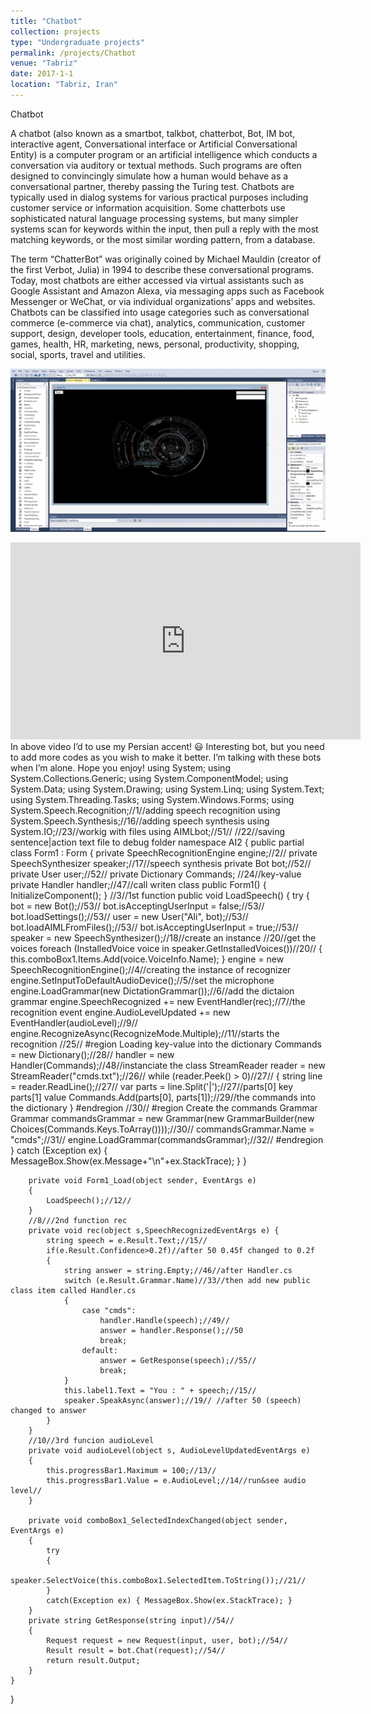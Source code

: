 ```yaml
---
title: "Chatbot"
collection: projects
type: "Undergraduate projects"
permalink: /projects/Chatbot
venue: "Tabriz"
date: 2017-1-1
location: "Tabriz, Iran"
---
```


Chatbot

A chatbot (also known as a smartbot, talkbot, chatterbot, Bot, IM bot, interactive agent, Conversational interface or Artificial Conversational Entity) is a computer program or an artificial intelligence which conducts a conversation via auditory or textual methods. Such programs are often designed to convincingly simulate how a human would behave as a conversational partner, thereby passing the Turing test. Chatbots are typically used in dialog systems for various practical purposes including customer service or information acquisition. Some chatterbots use sophisticated natural language processing systems, but many simpler systems scan for keywords within the input, then pull a reply with the most matching keywords, or the most similar wording pattern, from a database.

The term “ChatterBot” was originally coined by Michael Mauldin (creator of the first Verbot, Julia) in 1994 to describe these conversational programs. Today, most chatbots are either accessed via virtual assistants such as Google Assistant and Amazon Alexa, via messaging apps such as Facebook Messenger or WeChat, or via individual organizations’ apps and websites. Chatbots can be classified into usage categories such as conversational commerce (e-commerce via chat), analytics, communication, customer support, design, developer tools, education, entertainment, finance, food, games, health, HR, marketing, news, personal, productivity, shopping, social, sports, travel and utilities.

![chatbot.png](/images/projects/chatbot.png)

<iframe width="560" height="315" src="https://www.youtube.com/embed/_CSvzXmb7BI" title="YouTube video player" frameborder="0" allow="accelerometer; autoplay; clipboard-write; encrypted-media; gyroscope; picture-in-picture" allowfullscreen></iframe>
<bre>
In above video I’d to use my Persian accent! 😃
Interesting bot, but you need to add more codes as you wish to make it better. I’m talking with these bots when I’m alone. Hope you enjoy!
using System;
using System.Collections.Generic;
using System.ComponentModel;
using System.Data;
using System.Drawing;
using System.Linq;
using System.Text;
using System.Threading.Tasks;
using System.Windows.Forms;
using System.Speech.Recognition;//1//adding speech recognition
using System.Speech.Synthesis;//16//adding speech synthesis
using System.IO;//23//workig with files
using AIMLbot;//51//
//22//saving sentence|action text file to debug folder
namespace AI2
{
    public partial class Form1 : Form
    { 
        private SpeechRecognitionEngine engine;//2//
        private SpeechSynthesizer speaker;//17//speech synthesis
        private Bot bot;//52//
        private User user;//52//
        private Dictionary<string, string> Commands; //24//key-value
        private Handler handler;//47//call writen class
        public Form1()
        {
            InitializeComponent();
        }
        //3//1st function
        public void LoadSpeech()
        {
            try
            {
                bot = new Bot();//53//
                bot.isAcceptingUserInput = false;//53//
                bot.loadSettings();//53//
                user = new User("Ali", bot);//53//
                bot.loadAIMLFromFiles();//53//
                bot.isAcceptingUserInput = true;//53//
                speaker = new SpeechSynthesizer();//18//create an instance
                //20//get the voices
                foreach (InstalledVoice voice in speaker.GetInstalledVoices())//20//
                {
                    this.comboBox1.Items.Add(voice.VoiceInfo.Name);
                }
                engine = new SpeechRecognitionEngine();//4//creating the instance of recognizer
                engine.SetInputToDefaultAudioDevice();//5//set the microphone
                engine.LoadGrammar(new DictationGrammar());//6//add the dictaion grammar
                engine.SpeechRecognized += new EventHandler<SpeechRecognizedEventArgs>(rec);//7//the recognition event
                engine.AudioLevelUpdated += new EventHandler<AudioLevelUpdatedEventArgs>(audioLevel);//9//
                engine.RecognizeAsync(RecognizeMode.Multiple);//11//starts the recognition
                                                              //25//
                #region Loading key-value into the dictionary
                Commands = new Dictionary<string, string>();//28//
                handler = new Handler(Commands);//48//instanciate the class
                StreamReader reader = new StreamReader("cmds.txt");//26//
                while (reader.Peek() > 0)//27//
                {
                    string line = reader.ReadLine();//27//
                    var parts = line.Split('|');//27//parts[0] key   parts[1] value
                    Commands.Add(parts[0], parts[1]);//29//the commands into the dictionary
                }
                #endregion
                //30//
                #region Create the commands Grammar
                Grammar commandsGrammar = new Grammar(new GrammarBuilder(new Choices(Commands.Keys.ToArray())));//30//
                commandsGrammar.Name = "cmds";//31//
                engine.LoadGrammar(commandsGrammar);//32//
                #endregion
            }
            catch (Exception ex) {
                MessageBox.Show(ex.Message+"\n"+ex.StackTrace);
            }
        }

        private void Form1_Load(object sender, EventArgs e)
        {
            LoadSpeech();//12//
        }
        //8///2nd function rec
        private void rec(object s,SpeechRecognizedEventArgs e) {
            string speech = e.Result.Text;//15//
            if(e.Result.Confidence>0.2f)//after 50 0.45f changed to 0.2f
            {
                string answer = string.Empty;//46//after Handler.cs
                switch (e.Result.Grammar.Name)//33//then add new public class item called Handler.cs
                {
                    case "cmds":
                        handler.Handle(speech);//49//
                        answer = handler.Response();//50
                        break;
                    default:
                        answer = GetResponse(speech);//55//
                        break;
                }
                this.label1.Text = "You : " + speech;//15//
                speaker.SpeakAsync(answer);//19// //after 50 (speech) changed to answer
            }
        }
        //10//3rd funcion audioLevel
        private void audioLevel(object s, AudioLevelUpdatedEventArgs e)
        {
            this.progressBar1.Maximum = 100;//13//
            this.progressBar1.Value = e.AudioLevel;//14//run&see audio level//
        }

        private void comboBox1_SelectedIndexChanged(object sender, EventArgs e)
        {
            try
            {
                speaker.SelectVoice(this.comboBox1.SelectedItem.ToString());//21//
            }
            catch(Exception ex) { MessageBox.Show(ex.StackTrace); }
        }
        private string GetResponse(string input)//54//
        {
            Request request = new Request(input, user, bot);//54//
            Result result = bot.Chat(request);//54//
            return result.Output;
        }
    }
}
  </bre>
